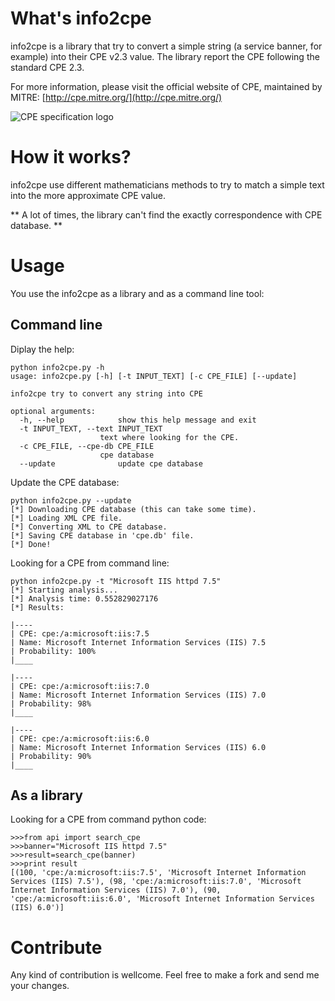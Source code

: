 What's info2cpe
===============

info2cpe is a library that try to convert a simple string (a service banner, for example) into their CPE v2.3 value. The library report the CPE following the standard CPE 2.3.

For more information, please visit the official website of CPE, maintained by MITRE: [http://cpe.mitre.org/](http://cpe.mitre.org/)

![CPE specification logo](http://cpe.mitre.org/images/cpe_logo.gif)

How it works?
=============

info2cpe use different mathematicians methods to try to match a simple text into the more approximate CPE value.

** A lot of times, the library can't find the exactly correspondence with CPE database. **

Usage
=====

You use the info2cpe as a library and as a command line tool:

Command line
------------

Diplay the help:

	python info2cpe.py -h
	usage: info2cpe.py [-h] [-t INPUT_TEXT] [-c CPE_FILE] [--update]

	info2cpe try to convert any string into CPE

	optional arguments:
	  -h, --help            show this help message and exit
	  -t INPUT_TEXT, --text INPUT_TEXT
                        text where looking for the CPE.
	  -c CPE_FILE, --cpe-db CPE_FILE
                        cpe database
	  --update              update cpe database
	
Update the CPE database:

	python info2cpe.py --update
	[*] Downloading CPE database (this can take some time).
	[*] Loading XML CPE file.
	[*] Converting XML to CPE database.
	[*] Saving CPE database in 'cpe.db' file.
	[*] Done!
	
Looking for a CPE from command line:

	python info2cpe.py -t "Microsoft IIS httpd 7.5"
	[*] Starting analysis...
	[*] Analysis time: 0.552829027176
	[*] Results:
	
	|----
	| CPE: cpe:/a:microsoft:iis:7.5
	| Name: Microsoft Internet Information Services (IIS) 7.5
	| Probability: 100%
	|____
	
	|----
	| CPE: cpe:/a:microsoft:iis:7.0
	| Name: Microsoft Internet Information Services (IIS) 7.0
	| Probability: 98%
	|____
	
	|----
	| CPE: cpe:/a:microsoft:iis:6.0
	| Name: Microsoft Internet Information Services (IIS) 6.0
	| Probability: 90%
	|____


As a library
------------

Looking for a CPE from command python code:

	>>>from api import search_cpe
	>>>banner="Microsoft IIS httpd 7.5"
	>>>result=search_cpe(banner)
	>>>print result
	[(100, 'cpe:/a:microsoft:iis:7.5', 'Microsoft Internet Information Services (IIS) 7.5'), (98, 'cpe:/a:microsoft:iis:7.0', 'Microsoft Internet Information Services (IIS) 7.0'), (90, 'cpe:/a:microsoft:iis:6.0', 'Microsoft Internet Information Services (IIS) 6.0')]

Contribute
==========

Any kind of contribution is wellcome. Feel free to make a fork and send me your changes.
